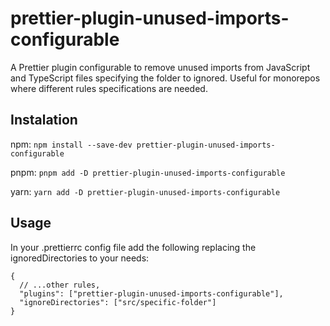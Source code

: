# prettier-plugin-unused-imports-configurable

A Prettier plugin configurable to remove unused imports from JavaScript and TypeScript files specifying the folder to ignored. Useful for monorepos where different rules specifications are needed.

## Instalation

npm: ```npm install --save-dev prettier-plugin-unused-imports-configurable```

pnpm: ```pnpm add -D prettier-plugin-unused-imports-configurable```

yarn: ```yarn add -D prettier-plugin-unused-imports-configurable```

## Usage

In your .prettierrc config file add the following replacing the ignoredDirectories to your needs:

```
{
  // ...other rules,
  "plugins": ["prettier-plugin-unused-imports-configurable"],
  "ignoreDirectories": ["src/specific-folder"]
}
```
